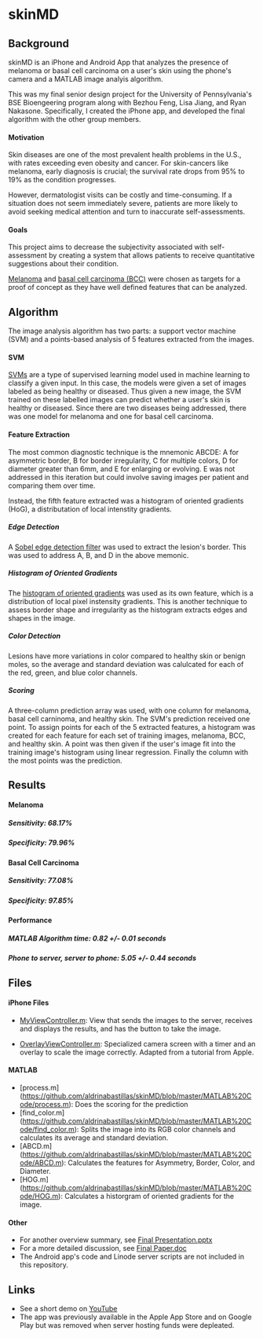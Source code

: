 # skinMD

## Background
skinMD is an iPhone and Android App that analyzes the presence of melanoma or basal cell carcinoma on a user's skin using the phone's camera and a MATLAB image analyis algorithm.  

This was my final senior design project for the University of Pennsylvania's BSE Bioengeering program along with Bezhou Feng, Lisa Jiang, and Ryan Nakasone.  Specifically, I created the iPhone app, and developed the final algorithm with the other group members.

#### Motivation
Skin diseases are one of the most prevalent health problems in the U.S., with rates exceeding even obesity and cancer. For skin-cancers like melanoma, early diagnosis is crucial; the survival rate drops from 95% to 19% as the condition progresses. 

However, dermatologist visits can be costly and time-consuming. If a situation does not seem immediately severe, patients are more likely to avoid seeking medical attention and turn to inaccurate self-assessments.

#### Goals
This project aims to decrease the subjectivity associated with self-assessment by creating a system that allows patients to receive quantitative suggestions about their condition. 

[Melanoma](https://en.wikipedia.org/wiki/Melanoma) and [basal cell carcinoma (BCC)](https://en.wikipedia.org/wiki/Basal-cell_carcinoma) were chosen as targets for a proof of concept as they have well defined features that can be analyzed.


## Algorithm
The image analysis algorithm has two parts: a support vector machine (SVM) and a points-based analysis of 5  features extracted from the images.

#### SVM
[SVMs](https://en.wikipedia.org/wiki/Support_vector_machine) are a type of supervised learning model used in machine learning to classify a given input. In this case, the models were given a set of images labeled as being healthy or diseased. Thus given a new image, the SVM trained on these labelled images can predict whether a user's skin is healthy or diseased.  Since there are two diseases being addressed, there was one model for melanoma and one for basal cell carcinoma.

#### Feature Extraction
The most common diagnostic technique is the mnemonic ABCDE: A for asymmetric border, B for border irregularity, C for multiple colors, D for diameter greater than 6mm, and E for enlarging or evolving.  E was not addressed in this iteration but could involve saving images per patient and comparing them over time.

Instead, the fifth feature extracted was a histogram of oriented gradients (HoG), a distributation of local intenstity gradients.

##### Edge Detection
A [Sobel edge detection filter](https://en.wikipedia.org/wiki/Sobel_operator) was used to extract the lesion's border.  This was used to address A, B, and D in the above memonic.

##### Histogram of Oriented Gradients
The [histogram of oriented gradients](https://en.wikipedia.org/wiki/Histogram_of_oriented_gradients) was used as its own feature, which is a distribution of local pixel instensity gradients.  This is another technique to assess border shape and irregularity as the histogram extracts edges and shapes in the image.

##### Color Detection
Lesions have more variations in color compared to healthy skin or benign moles, so the average and standard deviation was calulcated for each of the red, green, and blue color channels.

##### Scoring
A three-column prediction array was used, with one column for melanoma, basal cell carninoma, and healthy skin. The SVM's prediction received one point. To assign points for each of the 5 extracted features, a histogram was created for each feature for each set of training images, melanoma, BCC, and healthy skin.  A point was then given if the user's image fit into the training image's histogram using linear regression.  Finally the column with the most points was the prediction.


## Results
#### Melanoma
##### Sensitivity: 68.17%
##### Specificity: 79.96%

#### Basal Cell Carcinoma
##### Sensitivity: 77.08%
##### Specificity: 97.85%

#### Performance
##### MATLAB Algorithm time: 0.82 +/- 0.01 seconds
##### Phone to server, server to phone: 5.05 +/- 0.44 seconds


## Files
#### iPhone Files
* [MyViewController.m](https://github.com/aldrinabastillas/skinMD/blob/master/MyViewController.m): View that sends the images to the server, receives and displays the results, and has the button to take the image.

* [OverlayViewController.m](https://github.com/aldrinabastillas/skinMD/blob/master/OverlayViewController.m): Specialized camera screen with a timer and an overlay to scale the image correctly. Adapted from a tutorial from Apple.

#### MATLAB
* [process.m] (https://github.com/aldrinabastillas/skinMD/blob/master/MATLAB%20Code/process.m): Does the scoring for the prediction
* [find_color.m] (https://github.com/aldrinabastillas/skinMD/blob/master/MATLAB%20Code/find_color.m): Splits the image into its RGB color channels and calculates its average and standard deviation.
* [ABCD.m] (https://github.com/aldrinabastillas/skinMD/blob/master/MATLAB%20Code/ABCD.m): Calculates the features for Asymmetry, Border, Color, and Diameter. 
* [HOG.m] (https://github.com/aldrinabastillas/skinMD/blob/master/MATLAB%20Code/HOG.m): Calculates a historgram of oriented gradients for the image.

#### Other 
* For another overview summary, see [Final Presentation.pptx](https://github.com/aldrinabastillas/skinMD/blob/master/Documents/Final%20Presentation.pptx)
* For a more detailed discussion, see [Final Paper.doc](https://github.com/aldrinabastillas/skinMD/blob/master/Documents/Final%20Paper.pptx)
* The Android app's code and Linode server scripts are not included in this repository.  

## Links
* See a short demo on [YouTube](https://youtu.be/IO3B8MlthmI)
* The app was previously available in the Apple App Store and on Google Play but was removed when server hosting funds were depleated. 
